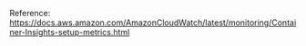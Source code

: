 Reference:
https://docs.aws.amazon.com/AmazonCloudWatch/latest/monitoring/Container-Insights-setup-metrics.html